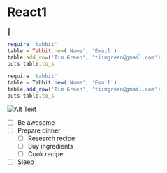 # React1

:clap:

```ruby
require 'tabbit'
table = Tabbit.new('Name', 'Email')
table.add_row('Tim Green', 'tiimgreen@gmail.com')
puts table.to_s
```

```javascript
require 'tabbit'
table = Tabbit.new('Name', 'Email')
table.add_row('Tim Green', 'tiimgreen@gmail.com')
puts table.to_s
```

![Alt Text](http://www.sheawong.com/wp-content/uploads/2013/08/keephatin.gif)

- [ ] Be awesome
- [ ] Prepare dinner
  - [ ] Research recipe
  - [ ] Buy ingredients
  - [ ] Cook recipe
- [ ] Sleep
